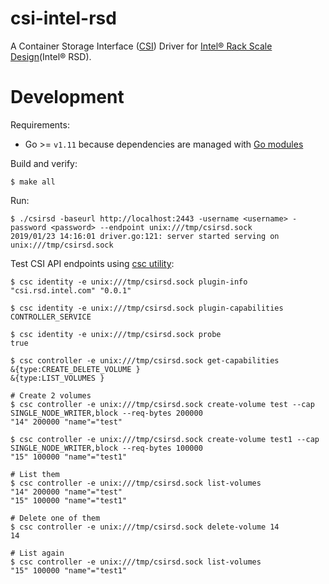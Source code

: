 # csi-intel-rsd
A Container Storage Interface ([CSI](https://github.com/container-storage-interface/spec)) Driver for [Intel® Rack Scale Design](https://www.intel.com/content/www/us/en/architecture-and-technology/rack-scale-design-overview.html)(Intel® RSD).

# Development

Requirements:

* Go >= `v1.11` because dependencies are managed with [Go modules](https://github.com/golang/go/wiki/Modules)

Build and verify:

```
$ make all
```

Run:
```
$ ./csirsd -baseurl http://localhost:2443 -username <username> -password <password> --endpoint unix:///tmp/csirsd.sock
2019/01/23 14:16:01 driver.go:121: server started serving on unix:///tmp/csirsd.sock
```

Test CSI API endpoints using [csc utility](https://github.com/rexray/gocsi/tree/master/csc):
```
$ csc identity -e unix:///tmp/csirsd.sock plugin-info
"csi.rsd.intel.com" "0.0.1"

$ csc identity -e unix:///tmp/csirsd.sock plugin-capabilities
CONTROLLER_SERVICE

$ csc identity -e unix:///tmp/csirsd.sock probe
true

$ csc controller -e unix:///tmp/csirsd.sock get-capabilities
&{type:CREATE_DELETE_VOLUME }
&{type:LIST_VOLUMES }

# Create 2 volumes
$ csc controller -e unix:///tmp/csirsd.sock create-volume test --cap SINGLE_NODE_WRITER,block --req-bytes 200000
"14" 200000 "name"="test"

$ csc controller -e unix:///tmp/csirsd.sock create-volume test1 --cap SINGLE_NODE_WRITER,block --req-bytes 100000
"15" 100000 "name"="test1"

# List them
$ csc controller -e unix:///tmp/csirsd.sock list-volumes
"14" 200000 "name"="test"
"15" 100000 "name"="test1"

# Delete one of them
$ csc controller -e unix:///tmp/csirsd.sock delete-volume 14
14

# List again
$ csc controller -e unix:///tmp/csirsd.sock list-volumes
"15" 100000 "name"="test1"

```
